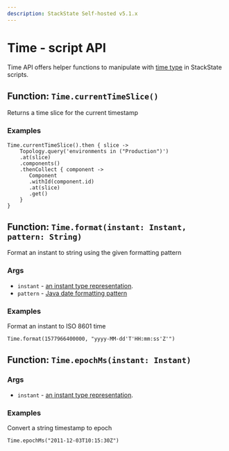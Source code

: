 ```yaml
---
description: StackState Self-hosted v5.1.x 
---
```


# Time - script API

Time API offers helper functions to manipulate with [time type](../time-in-scripts.md) in StackState scripts.

## Function: `Time.currentTimeSlice()`

Returns a time slice for the current timestamp

### Examples

```text
Time.currentTimeSlice().then { slice -> 
    Topology.query('environments in ("Production")')
    .at(slice)
    .components()
    .thenCollect { component -> 
       Component
       .withId(component.id)
       .at(slice)
       .get()
    } 
}
```

## Function: `Time.format(instant: Instant, pattern: String)`

Format an instant to string using the given formatting pattern

### Args

* `instant` - [an instant type representation](../time-in-scripts.md#type-instant).
* `pattern` - [Java date formatting pattern](https://docs.oracle.com/en/java/javase/11/docs/api/java.base/java/time/format/DateTimeFormatter.html#patterns)

### Examples

Format an instant to ISO 8601 time

```text
Time.format(1577966400000, "yyyy-MM-dd'T'HH:mm:ss'Z'")
```

## Function: `Time.epochMs(instant: Instant)`

### Args

* `instant` - [an instant type representation](../time-in-scripts.md#type-instant).

### Examples

Convert a string timestamp to epoch

```text
Time.epochMs("2011-12-03T10:15:30Z")
```
